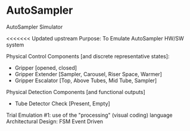 # AutoSampler
AutoSampler Simulator

<<<<<<< Updated upstream
Purpose: To Emulate AutoSampler HW/SW system

Physical Control Components [and discrete representative states]:
- Gripper [opened, closed]
- Gripper Extender [Sampler, Carousel, Riser Space, Warmer]
- Gripper Escalator [Top, Above Tubes, Mid Tube, Sampler]

Physical Detection Components [and functional outputs]
- Tube Detector Check [Present, Empty]

Trial Emulation #1: use of the "processing" (visual coding) language
Architectural Design: FSM Event Driven
